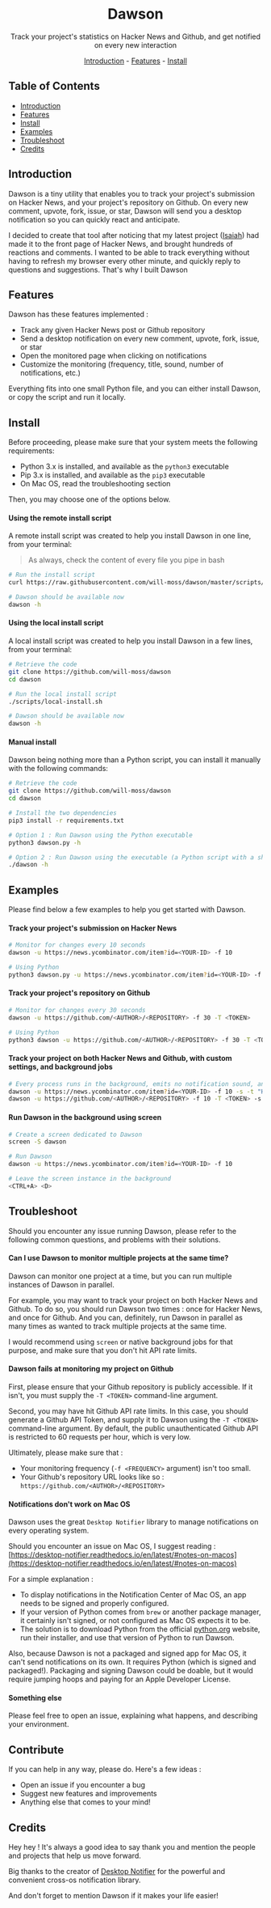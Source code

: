 <p align="center">
    <h1 align="center">Dawson</h1>
    <p align="center">
      Track your project's statistics on Hacker News and Github, and get notified on every new interaction
    </p>
    <p align="center">
      <a href="#introduction">Introduction</a> -
      <a href="#features">Features</a> -
      <a href="#install">Install</a>
    </p>
</p>

## Table of Contents

- [Introduction](#introduction)
- [Features](#features)
- [Install](#install)
- [Examples](#examples)
- [Troubleshoot](#troubleshoot)
- [Credits](#credits)

## Introduction

Dawson is a tiny utility that enables you to track your project's submission on Hacker News, and your project's repository on Github.
On every new comment, upvote, fork, issue, or star, Dawson will send you a desktop notification so you can quickly react and anticipate.

I decided to create that tool after noticing that my latest project ([Isaiah](https://github.com/will-moss/isaiah)) had made it to the
front page of Hacker News, and brought hundreds of reactions and comments. I wanted to be able to track everything without having to refresh
my browser every other minute, and quickly reply to questions and suggestions. That's why I built Dawson

## Features

Dawson has these features implemented :
- Track any given Hacker News post or Github repository
- Send a desktop notification on every new comment, upvote, fork, issue, or star
- Open the monitored page when clicking on notifications
- Customize the monitoring (frequency, title, sound, number of notifications, etc.)

Everything fits into one small Python file, and you can either install Dawson, or copy the script and run it locally.

## Install

Before proceeding, please make sure that your system meets the following requirements:
- Python 3.x is installed, and available as the `python3` executable
- Pip 3.x is installed, and available as the `pip3` executable
- On Mac OS, read the troubleshooting section

Then, you may choose one of the options below.

#### Using the remote install script

A remote install script was created to help you install Dawson in one line, from your terminal:

> As always, check the content of every file you pipe in bash

```bash
# Run the install script
curl https://raw.githubusercontent.com/will-moss/dawson/master/scripts/remote-install.sh | bash

# Dawson should be available now
dawson -h
```

#### Using the local install script

A local install script was created to help you install Dawson in a few lines, from your terminal:

```bash
# Retrieve the code
git clone https://github.com/will-moss/dawson
cd dawson

# Run the local install script
./scripts/local-install.sh

# Dawson should be available now
dawson -h
```

#### Manual install

Dawson being nothing more than a Python script, you can install it manually with the following commands:

```bash
# Retrieve the code
git clone https://github.com/will-moss/dawson
cd dawson

# Install the two dependencies
pip3 install -r requirements.txt

# Option 1 : Run Dawson using the Python executable
python3 dawson.py -h

# Option 2 : Run Dawson using the executable (a Python script with a shebang)
./dawson -h
```

## Examples

Please find below a few examples to help you get started with Dawson.

#### Track your project's submission on Hacker News

```bash
# Monitor for changes every 10 seconds
dawson -u https://news.ycombinator.com/item?id=<YOUR-ID> -f 10

# Using Python
python3 dawson.py -u https://news.ycombinator.com/item?id=<YOUR-ID> -f 10
```

#### Track your project's repository on Github

```bash
# Monitor for changes every 30 seconds
dawson -u https://github.com/<AUTHOR>/<REPOSITORY> -f 30 -T <TOKEN>

# Using Python
python3 dawson -u https://github.com/<AUTHOR>/<REPOSITORY> -f 30 -T <TOKEN>
```

#### Track your project on both Hacker News and Github, with custom settings, and background jobs

```bash
# Every process runs in the background, emits no notification sound, and has its own notification title
dawson -u https://news.ycombinator.com/item?id=<YOUR-ID> -f 10 -s -t "Hacker News - Activity recorded" &
dawson -u https://github.com/<AUTHOR>/<REPOSITORY> -f 10 -T <TOKEN> -s -t "Github - Activity recorded" &
```

#### Run Dawson in the background using screen

```bash
# Create a screen dedicated to Dawson
screen -S dawson

# Run Dawson
dawson -u https://news.ycombinator.com/item?id=<YOUR-ID> -f 10

# Leave the screen instance in the background
<CTRL+A> <D>
```

## Troubleshoot

Should you encounter any issue running Dawson, please refer to the following common questions, and problems with their solutions.

#### Can I use Dawson to monitor multiple projects at the same time?

Dawson can monitor one project at a time, but you can run multiple instances of Dawson in parallel.

For example, you may want to track your project on both Hacker News and Github.
To do so, you should run Dawson two times : once for Hacker News, and once for Github.
And you can, definitely, run Dawson in parallel as many times as wanted to track multiple projects at the same time.

I would recommend using `screen` or native background jobs for that purpose, and make sure that you don't hit API rate limits.

#### Dawson fails at monitoring my project on Github

First, please ensure that your Github repository is publicly accessible. If it isn't,
you must supply the `-T <TOKEN>` command-line argument.

Second, you may have hit Github API rate limits. In this case, you should generate a Github API Token, and supply it to Dawson
using the `-T <TOKEN>` command-line argument. By default, the public unauthenticated Github API is restricted to 60 requests per hour, which is very low.

Ultimately, please make sure that :
- Your monitoring frequency (`-f <FREQUENCY>` argument) isn't too small.
- Your Github's repository URL looks like so : `https://github.com/<AUTHOR>/<REPOSITORY>`

#### Notifications don't work on Mac OS

Dawson uses the great `Desktop Notifier` library to manage notifications on every operating system.

Should you encounter an issue on Mac OS, I suggest reading : [https://desktop-notifier.readthedocs.io/en/latest/#notes-on-macos](https://desktop-notifier.readthedocs.io/en/latest/#notes-on-macos)

For a simple explanation :
- To display notifications in the Notification Center of Mac OS, an app needs to be signed and properly configured.
- If your version of Python comes from `brew` or another package manager, it certainly isn't signed, or not configured as Mac OS expects it to be.
- The solution is to download Python from the official [python.org](https://python.org) website, run their installer, and use that version of Python to run Dawson.

Also, because Dawson is not a packaged and signed app for Mac OS, it can't send notifications on its own. It requires Python (which is signed and packaged!).
Packaging and signing Dawson could be doable, but it would require jumping hoops and paying for an Apple Developer License.

#### Something else

Please feel free to open an issue, explaining what happens, and describing your environment.

## Contribute

If you can help in any way, please do. Here's a few ideas :
- Open an issue if you encounter a bug
- Suggest new features and improvements
- Anything else that comes to your mind!

## Credits

Hey hey ! It's always a good idea to say thank you and mention the people and projects that help us move forward.

Big thanks to the creator of [Desktop Notifier](https://github.com/samschott/desktop-notifier)
for the powerful and convenient cross-os notification library.

And don't forget to mention Dawson if it makes your life easier!
